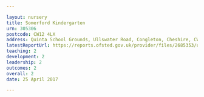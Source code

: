 ```yaml
---

layout: nursery
title: Somerford Kindergarten
urn: 305306
postcode: CW12 4LX
address: Quinta School Grounds, Ullswater Road, Congleton, Cheshire, CW12 4LX
latestReportUrl: https://reports.ofsted.gov.uk/provider/files/2685353/urn/305306.pdf
teaching: 2
development: 2
leadership: 2
outcomes: 2
overall: 2
date: 25 April 2017

---
```

